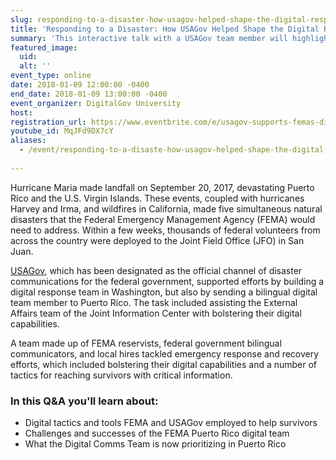 ```yaml
---
slug: responding-to-a-disaster-how-usagov-helped-shape-the-digital-response-in-puerto-rico
title: 'Responding to a Disaster: How USAGov Helped Shape the Digital Response in Puerto Rico'
summary: 'This interactive talk with a USAGov team member will highlight the digital response in Puerto Rico during and after Hurricane Maria&#46; '
featured_image: 
  uid: 
  alt: ''
event_type: online
date: 2018-01-09 12:00:00 -0400
end_date: 2018-01-09 13:00:00 -0400
event_organizer: DigitalGov University
host: 
registration_url: https://www.eventbrite.com/e/usagov-supports-femas-digital-response-in-puerto-rico-registration-41706772078
youtube_id: MqJFd9DX7cY
aliases:
  - /event/responding-to-a-disaste-how-usagov-helped-shape-the-digital-response-in-puerto-rico
  
---
```


Hurricane Maria made landfall on September 20, 2017, devastating Puerto Rico and the U.S. Virgin Islands. These events, coupled with hurricanes Harvey and Irma, and wildfires in California, made five simultaneous natural disasters that the Federal Emergency Management Agency (FEMA) would need to address. Within a few weeks, thousands of federal volunteers from across the country were deployed to the Joint Field Office (JFO) in San Juan. 

[USAGov](https://www.usa.gov/explore/), which has been designated as the official channel of disaster communications for the federal government, supported efforts by building a digital response team in Washington, but also by sending a bilingual digital team member to Puerto Rico. The task included assisting the External Affairs team of the Joint Information Center with bolstering their digital capabilities.

A team made up of FEMA reservists, federal government bilingual communicators, and local hires tackled emergency response and recovery efforts, which included bolstering their digital capabilities and a number of tactics for reaching survivors with critical information. 

### In this Q&A you'll learn about:
- Digital tactics and tools FEMA and USAGov employed to help survivors
- Challenges and successes of the FEMA Puerto Rico digital team
- What the Digital Comms Team is now prioritizing in Puerto Rico 
